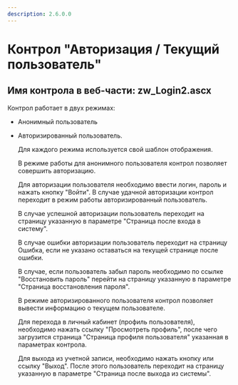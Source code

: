 ```yaml
---
description: 2.6.0.0
---
```


# Контрол "Авторизация / Текущий пользователь"

## Имя контрола в веб-части: zw\_Login2.ascx

Контрол работает в двух режимах:

* Анонимный пользователь
* Авторизированный пользователь.

  Для каждого режима используется свой шаблон отображения.

  В режиме работы для анонимного пользователя контрол позволяет совершить авторизацию. 

  Для авторизации пользователя необходимо ввести логин, пароль и нажать кнопку "Войти". В случае удачной авторизации контрол переходит в режим работы авторизированный пользователь.

  В случае успешной авторизации пользователь переходит на страницу указанную в параметре "Страница после входа в систему".

  В случае ошибки авторизации пользователь переходит на страницу Ошибка, если не указано оставаться на текущей странице после ошибки.

  В случае, если пользователь забыл пароль необходимо по ссылке "Восстановить пароль" перейти на страницу указанную в параметре "Страница восстановления пароля".

  В режиме авторизированного пользователя контрол позволяет вывести информацию о текущем пользователе. 

  Для перехода в личный кабинет \(профиль пользователя\), необходимо нажать ссылку "Просмотреть профиль", после чего загрузится страница "Страница профиля пользователя" указанная в параметрах контрола.

  Для выхода из учетной записи, необходимо нажать кнопку или ссылку "Выход". После этого пользователь переходит на страницу указанную в параметре "Страница после выхода из системы".

